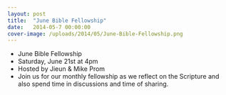 ```yaml
---
layout: post
title:  "June Bible Fellowship"
date:   2014-05-7 00:00:00
cover-image: /uploads/2014/05/June-Bible-Fellowship.png
---
```

* June Bible Fellowship
* Saturday, June 21st at 4pm
* Hosted by Jieun & Mike Prom
* Join us for our monthly fellowship as we reflect on the Scripture and also spend time in discussions and time of sharing.